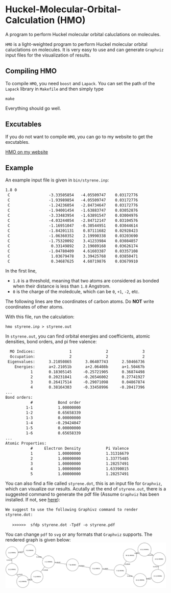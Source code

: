 # Huckel-Molecular-Orbital-Calculation (HMO)

A program to perform Huckel molecular orbital caluclations on molecules.

`HMO` is a light-weighted program to perform Huckel molecular orbital caluclations on molecules. It is very easy to use and can generate `Graphviz` input files for the visualization of results.

## Compiling HMO

To compile `HMO`, you need `boost` and `Lapack`. You can set the path of the `Lapack` library in `Makefile` and then simply type
```
make
```
Everything should go well.

## Excutables

If you do not want to compile `HMO`, you can go to my website to get the excutables.

[HMO on my website](http://www.zhjun-sci.com/software-others.php)


## Example

An example input file is given in  `bin/styrene.inp`:
```
1.8 0
 C                 -3.33505854   -4.05509747    0.03172776
 C                 -1.93989854   -4.05509747    0.03172776
 C                 -1.24236054   -2.84734647    0.03172776
 C                 -1.94001454   -1.63883747    0.03052876
 C                 -3.33483954   -1.63891547    0.03004976
 C                 -4.03244054   -2.84712147    0.03104576
 C                 -1.16951047   -0.30544951    0.03044614
 C                 -1.84201131    0.87111682    0.02928423
 C                 -1.06360352    2.19990338    0.03203690
 C                 -1.75320092    3.41233984    0.03084857
 C                  0.33149892    2.19089168    0.03626174
 C                 -1.04780409    4.61603387    0.03357108
 C                  1.03679478    3.39425768    0.03850471
 C                  0.34687625    4.60719876    0.03679910
```

In the first line,

* `1.8` is a threshold, meaning that two atoms are considered as bonded when their distance is less than `1.8` Angstrom.
* `0` is the charge of the moledcule, which can be `0`, `+1`, `-2`, etc.

The following lines are the coordinates of carbon atoms. Do **NOT** write coordinates of other atoms.

With this file, run the calculation:
```
hmo styrene.inp > styrene.out
```

In `styrene.out`, you can find orbital energies and coefficients, atomic densities, bond orders, and pi free valence:
```
  MO Indices:               1               2               3 
  Occupation:               2               2               2 
 Eigenvalues:      3.21050865      3.06407743      2.50466736 
    Energies:      a+2.21051b      a+2.06408b      a+1.50467b 
           1       0.18305145     -0.25721905      0.36874498 
           2       0.20231841     -0.26546002      0.27741927 
           3       0.26417514     -0.29071098      0.04867874 
           4       0.38164303     -0.33458996     -0.20417396 
...
Bond orders:
           #           Bond order
         1-1           1.00000000
         1-2           0.65658339
         1-3           0.00000000
         1-4          -0.29424047
         1-5           0.00000000
         1-6           0.65658339
...
Atomic Properties:
           #     Electron Density           Pi Valence
           1           1.00000000           1.31316679
           2           1.00000000           1.33775485
           3           1.00000000           1.28257491
           4           1.00000000           1.63390015
           5           1.00000000           1.28257491
```

You can also find a file called `styrene.dot`, this is an input file for `Graphviz`, which can visualize our results. Acutally at the end of `styrene.out`, there is a suggested command to generate the pdf file (Assume `Graphviz` has been installed. If not, see [here](http://www.graphviz.org/)):
```
We suggest to use the following Graphivz command to render styrene.dot:

   >>>>>>  sfdp styrene.dot -Tpdf -o styrene.pdf

```
You can change `pdf` to `svg` or any formats that `Graphviz` supports. The rendered graph is given below:
![](bin/styrene.png)
